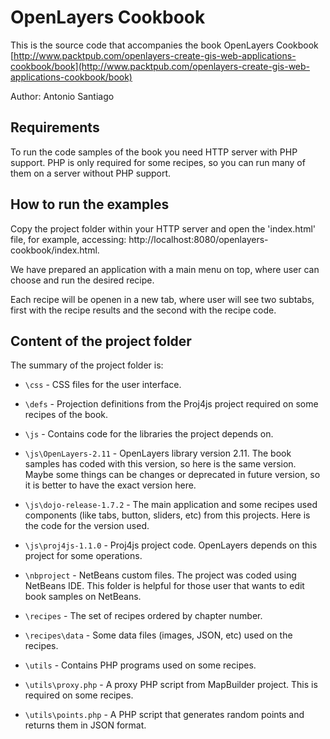 OpenLayers Cookbook
===================

This is the source code that accompanies the book OpenLayers Cookbook
[http://www.packtpub.com/openlayers-create-gis-web-applications-cookbook/book](http://www.packtpub.com/openlayers-create-gis-web-applications-cookbook/book)

Author: Antonio Santiago

Requirements
------------

To run the code samples of the book you need HTTP server with PHP support. 
PHP is only required for some recipes, so you can run many of them on a server 
without PHP support.

How to run the examples
-----------------------

Copy the project folder within your HTTP server and open the 'index.html' file,
for example, accessing: http://localhost:8080/openlayers-cookbook/index.html.

We have prepared an application with a main menu on top, where user can 
choose and run the desired recipe. 

Each recipe will be openen in a new tab, where user will see two subtabs, first with
the recipe results and the second with the recipe code.

Content of the project folder
-----------------------------

The summary of the project folder is:

* `\css` - CSS files for the user interface.

* `\defs` - Projection definitions from the Proj4js project required on some recipes of the book.

* `\js` - Contains code for the libraries the project depends on.

* `\js\OpenLayers-2.11` - OpenLayers library version 2.11. The book samples has coded with
                          this version, so here is the same version. Maybe some things can be changes
                          or deprecated in future version, so it is better to have the exact version here.

* `\js\dojo-release-1.7.2` - The main application and some recipes used components (like tabs, button,
                         sliders, etc) from this projects. Here is the code for the version used.

* `\js\proj4js-1.1.0` - Proj4js project code. OpenLayers depends on this project for some operations.

* `\nbproject` - NetBeans custom files. The project was coded using NetBeans IDE. This
         folder is helpful for those user that wants to edit book samples on NetBeans.

* `\recipes` - The set of recipes ordered by chapter number.

* `\recipes\data` - Some data files (images, JSON, etc) used on the recipes.

* `\utils` - Contains PHP programs used on some recipes.

* `\utils\proxy.php` - A proxy PHP script from MapBuilder project. This is required on some recipes.

* `\utils\points.php` - A PHP script that generates random points and returns them in JSON format.


